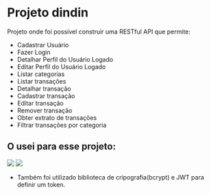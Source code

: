 # Projeto dindin

Projeto onde foi possível construir uma RESTful API que permite:

- Cadastrar Usuário
- Fazer Login
- Detalhar Perfil do Usuário Logado
- Editar Perfil do Usuário Logado
- Listar categorias
- Listar transações
- Detalhar transação
- Cadastrar transação
- Editar transação
- Remover transação
- Obter extrato de transações
- Filtrar transações por categoria

## O usei para esse projeto:
[![](https://skillicons.dev/icons?i=js,postgres)](https://skillicons.dev)
[![](https://skillicons.dev/icons?i=nodejs,expressjs)](https://skillicons.dev)

- Também foi utilizado biblioteca de cripografia(bcrypt) e JWT para definir um token.
